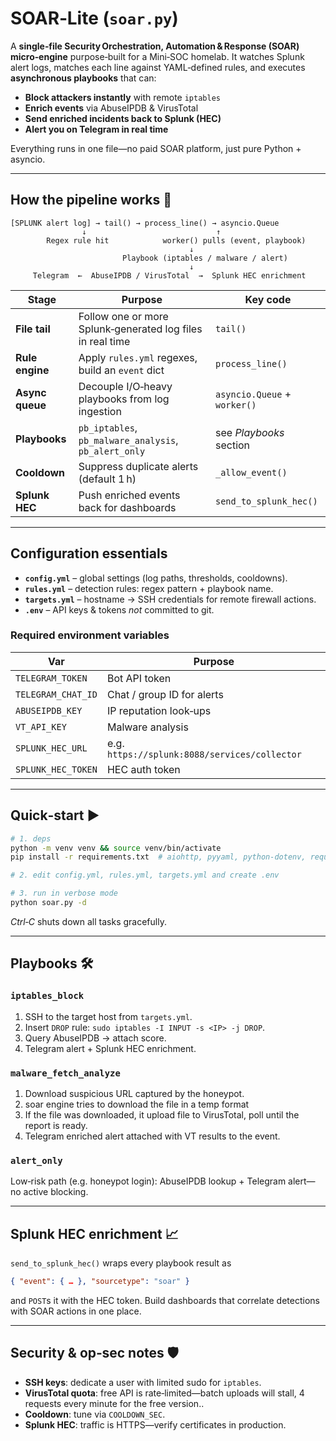 # SOAR‑Lite (`soar.py`)

A **single‑file Security Orchestration, Automation & Response (SOAR) micro‑engine** purpose‑built for a Mini‑SOC homelab.
It watches Splunk alert logs, matches each line against YAML‑defined rules, and executes **asynchronous playbooks** that can:

* **Block attackers instantly** with remote `iptables`
* **Enrich events** via AbuseIPDB & VirusTotal
* **Send enriched incidents back to Splunk (HEC)**
* **Alert you on Telegram in real time**

Everything runs in one file—no paid SOAR platform, just pure Python + asyncio.

---

## How the pipeline works 🚦

```
[SPLUNK alert log] → tail() → process_line() → asyncio.Queue
                ↓                             ↑
        Regex rule hit            worker() pulls (event, playbook)
                                        ↓
                         Playbook (iptables / malware / alert)
                                        ↓
     Telegram  ←  AbuseIPDB / VirusTotal  →  Splunk HEC enrichment
```

| Stage           | Purpose                                                    | Key code                     |
| --------------- | ---------------------------------------------------------- | ---------------------------- |
| **File tail**   | Follow one or more Splunk‑generated log files in real time | `tail()`                     |
| **Rule engine** | Apply `rules.yml` regexes, build an `event` dict           | `process_line()`             |
| **Async queue** | Decouple I/O‑heavy playbooks from log ingestion            | `asyncio.Queue` + `worker()` |
| **Playbooks**   | `pb_iptables`, `pb_malware_analysis`, `pb_alert_only`      | see *Playbooks* section      |
| **Cooldown**    | Suppress duplicate alerts (default 1 h)                    | `_allow_event()`             |
| **Splunk HEC**  | Push enriched events back for dashboards                   | `send_to_splunk_hec()`       |

---

## Configuration essentials

* **`config.yml`** – global settings (log paths, thresholds, cooldowns).
* **`rules.yml`** – detection rules: regex pattern + playbook name.
* **`targets.yml`** – hostname → SSH credentials for remote firewall actions.
* **`.env`** – API keys & tokens *not* committed to git.

### Required environment variables

| Var                | Purpose                                       |
| ------------------ | --------------------------------------------- |
| `TELEGRAM_TOKEN`   | Bot API token                                 |
| `TELEGRAM_CHAT_ID` | Chat / group ID for alerts                    |
| `ABUSEIPDB_KEY`    | IP reputation look‑ups                        |
| `VT_API_KEY`       | Malware analysis                              |
| `SPLUNK_HEC_URL`   | e.g. `https://splunk:8088/services/collector` |
| `SPLUNK_HEC_TOKEN` | HEC auth token                                |

---

## Quick‑start ▶️

```bash
# 1. deps
python -m venv venv && source venv/bin/activate
pip install -r requirements.txt  # aiohttp, pyyaml, python-dotenv, requests …

# 2. edit config.yml, rules.yml, targets.yml and create .env

# 3. run in verbose mode
python soar.py -d
```

*Ctrl‑C* shuts down all tasks gracefully.

---

## Playbooks 🛠️

### `iptables_block`

1. SSH to the target host from `targets.yml`.
2. Insert `DROP` rule: `sudo iptables -I INPUT -s <IP> -j DROP`.
3. Query AbuseIPDB → attach score.
4. Telegram alert + Splunk HEC enrichment.

### `malware_fetch_analyze`

1. Download suspicious URL captured by the honeypot.
2. soar engine tries to download the file in a temp format
3. If the file was downloaded, it upload file to VirusTotal, poll until the report is ready.
4. Telegram enriched alert attached with VT results to the event.

### `alert_only`

Low‑risk path (e.g. honeypot login): AbuseIPDB lookup + Telegram alert—no active blocking.

---

## Splunk HEC enrichment 📈

`send_to_splunk_hec()` wraps every playbook result as

```json
{ "event": { … }, "sourcetype": "soar" }
```

and `POST`s it with the HEC token. Build dashboards that correlate detections with SOAR actions in one place.

---

## Security & op‑sec notes 🛡️

* **SSH keys**: dedicate a user with limited sudo for `iptables`.
* **VirusTotal quota**: free API is rate‑limited—batch uploads will stall, 4 requests every minute for the free version..
* **Cooldown**: tune via `COOLDOWN_SEC`.
* **Splunk HEC**: traffic is HTTPS—verify certificates in production.

